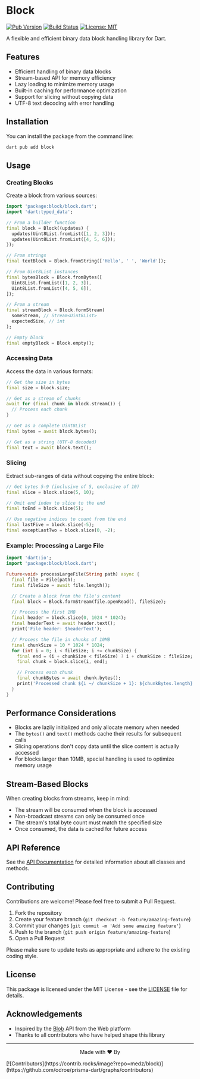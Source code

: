 # Block

[![Pub Version](https://img.shields.io/pub/v/block.svg)](https://pub.dev/packages/block)
[![Build Status](https://github.com/medz/block/workflows/Dart/badge.svg)](https://github.com/medz/block/actions)
[![License: MIT](https://img.shields.io/badge/License-MIT-blue.svg)](https://opensource.org/licenses/MIT)

A flexible and efficient binary data block handling library for Dart.

## Features

- Efficient handling of binary data blocks
- Stream-based API for memory efficiency
- Lazy loading to minimize memory usage
- Built-in caching for performance optimization
- Support for slicing without copying data
- UTF-8 text decoding with error handling

## Installation

You can install the package from the command line:

```bash
dart pub add block
```

## Usage

### Creating Blocks

Create a block from various sources:

```dart
import 'package:block/block.dart';
import 'dart:typed_data';

// From a builder function
final block = Block((updates) {
  updates(Uint8List.fromList([1, 2, 3]));
  updates(Uint8List.fromList([4, 5, 6]));
});

// From strings
final textBlock = Block.fromString(['Hello', ' ', 'World']);

// From Uint8List instances
final bytesBlock = Block.fromBytes([
  Uint8List.fromList([1, 2, 3]),
  Uint8List.fromList([4, 5, 6]),
]);

// From a stream
final streamBlock = Block.formStream(
  someStream, // Stream<Uint8List>
  expectedSize, // int
);

// Empty block
final emptyBlock = Block.empty();
```

### Accessing Data

Access the data in various formats:

```dart
// Get the size in bytes
final size = block.size;

// Get as a stream of chunks
await for (final chunk in block.stream()) {
  // Process each chunk
}

// Get as a complete Uint8List
final bytes = await block.bytes();

// Get as a string (UTF-8 decoded)
final text = await block.text();
```

### Slicing

Extract sub-ranges of data without copying the entire block:

```dart
// Get bytes 5-9 (inclusive of 5, exclusive of 10)
final slice = block.slice(5, 10);

// Omit end index to slice to the end
final toEnd = block.slice(5);

// Use negative indices to count from the end
final lastFive = block.slice(-5);
final exceptLastTwo = block.slice(0, -2);
```

### Example: Processing a Large File

```dart
import 'dart:io';
import 'package:block/block.dart';

Future<void> processLargeFile(String path) async {
  final file = File(path);
  final fileSize = await file.length();

  // Create a block from the file's content
  final block = Block.formStream(file.openRead(), fileSize);

  // Process the first 1MB
  final header = block.slice(0, 1024 * 1024);
  final headerText = await header.text();
  print('File header: $headerText');

  // Process the file in chunks of 10MB
  final chunkSize = 10 * 1024 * 1024;
  for (int i = 0; i < fileSize; i += chunkSize) {
    final end = (i + chunkSize < fileSize) ? i + chunkSize : fileSize;
    final chunk = block.slice(i, end);

    // Process each chunk
    final chunkBytes = await chunk.bytes();
    print('Processed chunk ${i ~/ chunkSize + 1}: ${chunkBytes.length} bytes');
  }
}
```

## Performance Considerations

- Blocks are lazily initialized and only allocate memory when needed
- The `bytes()` and `text()` methods cache their results for subsequent calls
- Slicing operations don't copy data until the slice content is actually accessed
- For blocks larger than 10MB, special handling is used to optimize memory usage

## Stream-Based Blocks

When creating blocks from streams, keep in mind:

- The stream will be consumed when the block is accessed
- Non-broadcast streams can only be consumed once
- The stream's total byte count must match the specified size
- Once consumed, the data is cached for future access

## API Reference

See the [API Documentation](https://pub.dev/documentation/block/latest/) for detailed information about all classes and methods.

## Contributing

Contributions are welcome! Please feel free to submit a Pull Request.

1. Fork the repository
2. Create your feature branch (`git checkout -b feature/amazing-feature`)
3. Commit your changes (`git commit -m 'Add some amazing feature'`)
4. Push to the branch (`git push origin feature/amazing-feature`)
5. Open a Pull Request

Please make sure to update tests as appropriate and adhere to the existing coding style.

## License

This package is licensed under the MIT License - see the [LICENSE](LICENSE) file for details.

## Acknowledgements

- Inspired by the [Blob](https://developer.mozilla.org/en-US/docs/Web/API/Blob) API from the Web platform
- Thanks to all contributors who have helped shape this library

---

<p align="center">Made with ❤️ By</p>
[![Contributors](https://contrib.rocks/image?repo=medz/block)](https://github.com/odroe/prisma-dart/graphs/contributors)
